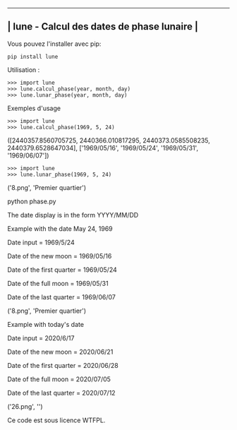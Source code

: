 ---------------------------------------------------
|    lune - Calcul des dates de phase lunaire    |
---------------------------------------------------

Vous pouvez l'installer avec pip:

    pip install lune

Utilisation :

    >>> import lune
    >>> lune.calcul_phase(year, month, day)
    >>> lune.lunar_phase(year, month, day)

Exemples d'usage

    >>> import lune
    >>> lune.calcul_phase(1969, 5, 24)


([2440357.8560705725, 2440366.010817295, 2440373.0585508235, 2440379.6528647034], ['1969/05/16', '1969/05/24', '1969/05/31', '1969/06/07'])

    >>> import lune
    >>> lune.lunar_phase(1969, 5, 24)

('8.png', 'Premier quartier')


python phase.py



The date display is in the form YYYY/MM/DD

Example with the date May 24, 1969

Date input = 1969/5/24

Date of the new moon = 1969/05/16

Date of the first quarter = 1969/05/24

Date of the full moon = 1969/05/31

Date of the last quarter = 1969/06/07

('8.png', 'Premier quartier')

Example with today's date

Date input = 2020/6/17

Date of the new moon = 2020/06/21

Date of the first quarter = 2020/06/28

Date of the full moon = 2020/07/05

Date of the last quarter = 2020/07/12

('26.png', '')

Ce code est sous licence WTFPL.


